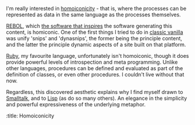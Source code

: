 I'm really interested in [homoiconicity][] - that is, where the processes can be represented as data in the same language as the processes themselves. 

[REBOL][], which [the software that inspires][vanillasite] the software generating this content, is homiconic. One of the first things I tried to do in [classic vanilla][vanillasite] was unify 'snips' and 'dynasnips', the former being the principle content, and the latter the principle dynamic aspects of a site built on that platform.

[Ruby][], my favourite language, unfortunately isn't homoiconic, though it does provide powerful levels of introspection and meta programming. Unlike other languages, procedures can be defined and evaluated as part of the definition of classes, or even other procedures. I couldn't live without that now.

Regardless, this discovered aesthetic explains why I find myself drawn to [Smalltalk][], and to [Lisp][] (as do so many others). An elegance in the simplicity and powerful expressiveness of the underlying metaphor.


[homoiconicity]: http://en.wikipedia.org/wiki/Homoiconicity
[REBOL]: http://www.rebol.com/
[Ruby]: http://ruby-lang.org
[Smalltalk]: http://en.wikipedia.org/wiki/Smalltalk
[Lisp]: http://en.wikipedia.org/wiki/Lisp_(programming_language)
[vanillasite]: http://vanillasite.at

:title: Homoiconicity